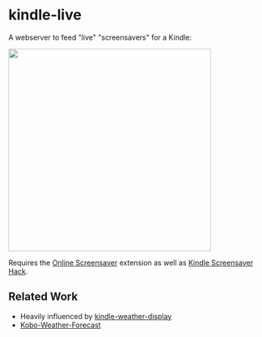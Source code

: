 
# kindle-live

A webserver to feed "live" "screensavers" for a Kindle:

<a href="https://solarkennedy-kindle-live.herokuapp.com/image.png"><img src="https://solarkennedy-kindle-live.herokuapp.com/image.png" width="400"></a>

Requires the [Online Screensaver](https://www.mobileread.com/forums/showthread.php?t=236104) extension as well as [Kindle Screensaver Hack](https://www.mobileread.com/forums/showthread.php?t=195474).

## Related Work

* Heavily influenced by [kindle-weather-display](https://github.com/mpetroff/kindle-weather-display)
* [Kobo-Weather-Forecast](https://www.mobileread.com/forums/showthread.php?t=194376)
